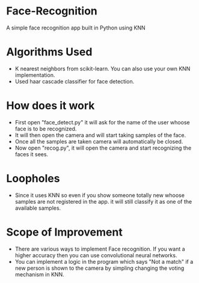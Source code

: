 # Face-Recognition
A simple face recognition app built in Python using KNN

# Algorithms Used
- K nearest neighbors from scikit-learn. You can also use your own KNN implementation.
- Used haar cascade classifier for face detection.
# How does it work
- First open "face_detect.py" it will ask for the name of the user whoose face is to be recognized.
- It will then open the camera and will start taking samples of the face.
- Once all the samples are taken camera will automatically be closed.
- Now open "recog.py", it will open the camera and start recognizing the faces it sees. 

# Loopholes
- Since it uses KNN so even if you show someone totally new whoose samples are not registered in the app.
it will still classify it as one of the available samples.

# Scope of Improvement 
- There are various ways to implement Face recognition. If you want a higher accuracy then you can use convolutional neural networks.
- You can implement a logic in the program which says "Not a match" if a new person is shown to the camera by simpling changing the voting mechanism in KNN.